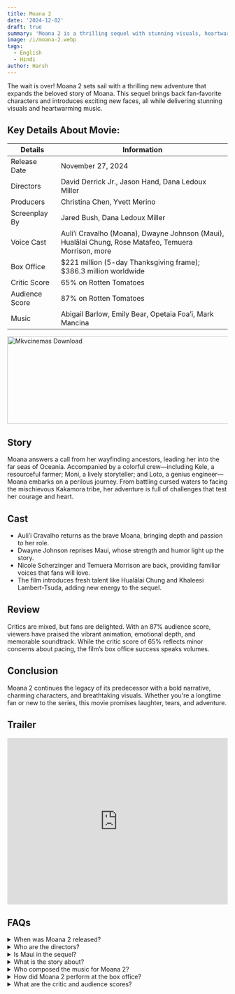 ```yaml
---
title: Moana 2
date: '2024-12-02'
draft: true
summary: 'Moana 2 is a thrilling sequel with stunning visuals, heartwarming music, and a bold new adventure.'
image: /i/moana-2.webp
tags:
  - English
  - Hindi
author: Harsh
---
```


The wait is over! Moana 2 sets sail with a thrilling new adventure that expands the beloved story of Moana. This sequel brings back fan-favorite characters and introduces exciting new faces, all while delivering stunning visuals and heartwarming music.

## Key Details About Movie:

| **Details**    | **Information**                                                                                      |
| -------------- | ---------------------------------------------------------------------------------------------------- |
| Release Date   | November 27, 2024                                                                                    |
| Directors      | David Derrick Jr., Jason Hand, Dana Ledoux Miller                                                    |
| Producers      | Christina Chen, Yvett Merino                                                                         |
| Screenplay By  | Jared Bush, Dana Ledoux Miller                                                                       |
| Voice Cast     | Auli’i Cravalho (Moana), Dwayne Johnson (Maui), Hualālai Chung, Rose Matafeo, Temuera Morrison, more |
| Box Office     | $221 million (5-day Thanksgiving frame); $386.3 million worldwide                                    |
| Critic Score   | 65% on Rotten Tomatoes                                                                               |
| Audience Score | 87% on Rotten Tomatoes                                                                               |
| Music          | Abigail Barlow, Emily Bear, Opetaia Foa’i, Mark Mancina                                              |

<a href="https://www.profitablecpmrate.com/zht8552qct?key=dd3a0d3c76c4f58956dd24d2605f1413">
  <img src="/mkvcinemas-btn.webp" alt="Mkvcinemas Download" width="600" height="200" loading="lazy">
</a>

## Story

Moana answers a call from her wayfinding ancestors, leading her into the far seas of Oceania. Accompanied by a colorful crew—including Kele, a resourceful farmer; Moni, a lively storyteller; and Loto, a genius engineer—Moana embarks on a perilous journey. From battling cursed waters to facing the mischievous Kakamora tribe, her adventure is full of challenges that test her courage and heart.

## Cast

- Auli’i Cravalho returns as the brave Moana, bringing depth and passion to her role.
- Dwayne Johnson reprises Maui, whose strength and humor light up the story.
- Nicole Scherzinger and Temuera Morrison are back, providing familiar voices that fans will love.
- The film introduces fresh talent like Hualālai Chung and Khaleesi Lambert-Tsuda, adding new energy to the sequel.

## Review

Critics are mixed, but fans are delighted. With an 87% audience score, viewers have praised the vibrant animation, emotional depth, and memorable soundtrack. While the critic score of 65% reflects minor concerns about pacing, the film’s box office success speaks volumes.

## Conclusion

Moana 2 continues the legacy of its predecessor with a bold narrative, charming characters, and breathtaking visuals. Whether you're a longtime fan or new to the series, this movie promises laughter, tears, and adventure.

## Trailer

<iframe width="100%" height="380" src="https://www.youtube.com/embed/121nm4_JfvA" title={title} frameborder="0" allow="accelerometer; autoplay; clipboard-write; encrypted-media; gyroscope; picture-in-picture; web-share" referrerpolicy="strict-origin-when-cross-origin" allowfullscreen loading="lazy"></iframe>

## FAQs

<details>
  <summary>When was Moana 2 released?</summary>
  <p>November 27, 2024.</p>
</details>

<details>
  <summary>Who are the directors?</summary>
  <p>David Derrick Jr., Jason Hand, and Dana Ledoux Miller.</p>
</details>

<details>
  <summary>Is Maui in the sequel?</summary>
  <p>Yes, Dwayne Johnson reprises his role as Maui.</p>
</details>

<details>
  <summary>What is the story about?</summary>
  <p>Moana embarks on a dangerous voyage to fulfill a call from her ancestors.</p>
</details>

<details>
  <summary>Who composed the music for Moana 2?</summary>
  <p>Abigail Barlow, Emily Bear, Opetaia Foa’i, and Mark Mancina.</p>
</details>

<details>
  <summary>How did Moana 2 perform at the box office?</summary>
  <p>It grossed $221 million during its opening weekend and $386.3 million worldwide.</p>
</details>

<details>
  <summary>What are the critic and audience scores?</summary>
  <p>Critics: 65%, Audience: 87%.</p>
</details>
